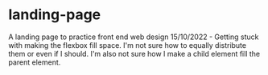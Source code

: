 # landing-page
A landing page to practice front end web design
15/10/2022 - Getting stuck with making the flexbox fill space. I'm not sure how to equally distribute them or even if I should. I'm also not sure how I make a child element fill the parent element.